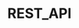 # REST_API
<!-- Порядок запуска проекта:
-Скачать проект с GitHub
-Запустить виртуальное окружение (source venv/bin/activate)
-Установить зависитмости(pip3 install -r requirements.txt)
-Провести миграции(python3 manage.py makemigrations, python3 manage.py migrate) -->
